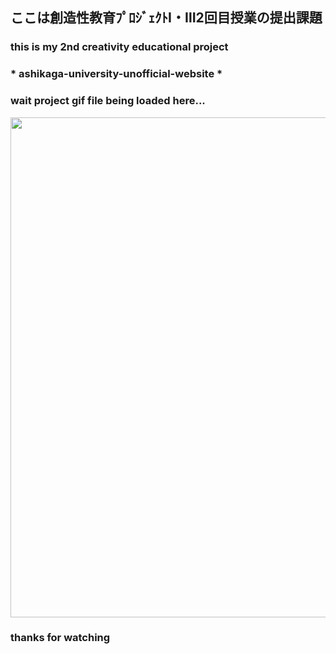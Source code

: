 ## ここは創造性教育ﾌﾟﾛｼﾞｪｸﾄⅠ・Ⅲ2回目授業の提出課題 ##
### this is my 2nd creativity educational project ### 
### * ashikaga-university-unofficial-website * ###
### wait project gif file being loaded here... ###
<img src="execution result .gif" width="800px">

### thanks for watching ###
